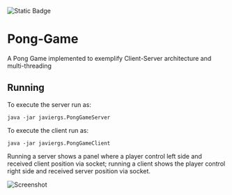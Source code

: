 ![Static Badge](https://img.shields.io/badge/author-javiergs-orange)

# Pong-Game
A Pong Game implemented to exemplify Client-Server architecture and multi-threading
<br>
## Running

To execute the server run as:
```
java -jar javiergs.PongGameServer
```

To execute the client run as:
```
java -jar javiergs.PongGameClient
```
Running a server shows a panel where a player control left side and received client position via socket; running a client shows the player control right side and received server position via socket.

![Screenshot](https://github.com/CSC308/Pong-Game/assets/3814755/b3dcb362-294e-4ad7-9562-2203557a4f45)

